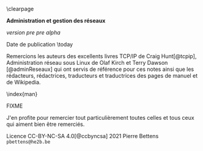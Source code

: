 \clearpage

**Administration et gestion des réseaux**

_version pre pre alpha_

Date de publication \today

Remercions les auteurs des excellents livres
TCP/IP de Craig Hunt[@tcpip],
Administration réseau sous Linux de Olaf Kirch et Terry Dawson [@adminReseaux]
qui ont servis de référence pour ces notes ainsi que les rédacteurs, rédactrices,
traducteurs et traductrices des pages de manuel et de Wikipedia. 

\index{man}

FIXME

J'en profite pour remercier tout particulièrement toutes celles et tous ceux qui
aiment bien être remerciés. 

Licence CC-BY-NC-SA 4.0[@ccbyncsa] 2021 Pierre Bettens `pbettens@he2b.be`  

